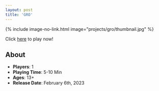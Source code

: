 ```yaml
---
layout: post
title: 'GRO'
---
```


{% include image-no-link.html image="projects/gro/thumbnail.jpg" %}

Click [here](../games/gro) to play now!

## About

* **Players**: 1
* **Playing Time**: 5-10 Min
* **Ages**: 13+
* **Release Date**: February 6th, 2023